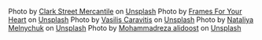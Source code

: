 Photo by <a href="https://unsplash.com/@mercantile?utm_content=creditCopyText&utm_medium=referral&utm_source=unsplash">Clark Street Mercantile</a> on <a href="https://unsplash.com/photos/clothes-store-interior-P3pI6xzovu0?utm_content=creditCopyText&utm_medium=referral&utm_source=unsplash">Unsplash</a>
Photo by <a href="https://unsplash.com/@framesforyourheart?utm_content=creditCopyText&utm_medium=referral&utm_source=unsplash">Frames For Your Heart</a> on <a href="https://unsplash.com/photos/man-in-blue-button-up-shirt-wearing-black-sunglasses-OnELxjs2mBc?utm_content=creditCopyText&utm_medium=referral&utm_source=unsplash">Unsplash</a>
Photo by <a href="https://unsplash.com/@epicuros?utm_content=creditCopyText&utm_medium=referral&utm_source=unsplash">Vasilis Caravitis</a> on <a href="https://unsplash.com/photos/a-group-of-mannequins-in-a-room-KhWNxsFWU84?utm_content=creditCopyText&utm_medium=referral&utm_source=unsplash">Unsplash</a>
Photo by <a href="https://unsplash.com/@natinati?utm_content=creditCopyText&utm_medium=referral&utm_source=unsplash">Nataliya Melnychuk</a> on <a href="https://unsplash.com/photos/a-gold-chain-bracelet-sitting-on-top-of-a-magazine-oO0JAOJhquk?utm_content=creditCopyText&utm_medium=referral&utm_source=unsplash">Unsplash</a>
Photo by <a href="https://unsplash.com/@mralidoost?utm_content=creditCopyText&utm_medium=referral&utm_source=unsplash">Mohammadreza alidoost</a> on <a href="https://unsplash.com/photos/black-and-silver-laptop-computer-0rUp9vgyEYo?utm_content=creditCopyText&utm_medium=referral&utm_source=unsplash">Unsplash</a>
